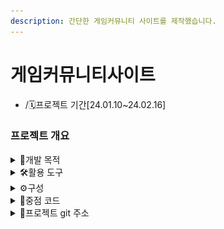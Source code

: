 ```yaml
---
description: 간단한 게임커뮤니티 사이트를 제작했습니다.
---
```


# 게임커뮤니티사이트

* /🗓️프로젝트 기간\[24.01.10\~24.02.16]

### 프로젝트 개요

<details>

<summary>📌개발 목적</summary>

게임을 즐기는 유저들의 소통공간을 만들고자 하였습니다.

</details>

<details>

<summary>🛠활용 도구</summary>

<img src="https://img.shields.io/badge/java-007396?style=for-the-badge&#x26;logo=java&#x26;logoColor=white" alt="" data-size="original"><img src="https://img.shields.io/badge/html5-E34F26?style=for-the-badge&#x26;logo=html5&#x26;logoColor=white" alt="" data-size="original"><img src="https://img.shields.io/badge/css-1572B6?style=for-the-badge&#x26;logo=css3&#x26;logoColor=white" alt="" data-size="original"><img src="https://img.shields.io/badge/javascript-F7DF1E?style=for-the-badge&#x26;logo=javascript&#x26;logoColor=black" alt="" data-size="original"><img src="https://img.shields.io/badge/jquery-0769AD?style=for-the-badge&#x26;logo=jquery&#x26;logoColor=white" alt="" data-size="original"><img src="https://img.shields.io/badge/mysql-4479A1?style=for-the-badge&#x26;logo=mysql&#x26;logoColor=white" alt="" data-size="original"><img src="https://img.shields.io/badge/eclipseide-2C2255?style=for-the-badge&#x26;logo=eclipseide&#x26;logoColor=white" alt="" data-size="original"><img src="https://img.shields.io/badge/bootstrap-7952B3?style=for-the-badge&#x26;logo=bootstrap&#x26;logoColor=white" alt="" data-size="original"><img src="https://img.shields.io/badge/apachetomcat-F8DC75?style=for-the-badge&#x26;logo=apachetomcat&#x26;logoColor=white" alt="" data-size="original"><img src="https://img.shields.io/badge/github-181717?style=for-the-badge&#x26;logo=github&#x26;logoColor=white" alt="" data-size="original">

</details>

<details>

<summary>⚙️구성</summary>

JSON, JSTL.MYSQL을 사용하기 위해 외부 라이브러리를 받아옵니다.

<img src="../../../.gitbook/assets/lib.PNG" alt="" data-size="original">

각 라이브러리에 대한 설명입니다.

**1.json-simple.jar:** `json-simple`은 JSON 데이터를 다루기 위한 Java 라이브러리입니다. JSON은 JavaScript Object Notation의 약어로, 데이터를 효과적으로 교환하는 데 사용되는 경량의 데이터 교환 형식입니다. `json-simple.jar`는 JSON 데이터를 생성하고 파싱하는 데 도움이 되는 라이브러리입니다.

&#x20;**2.jstl.jar (JavaServer Pages Standard Tag Library):** JSTL은 JavaServer Pages (JSP)에서 사용되는 표준 태그 라이브러리입니다. JSTL은 JSP 페이지에서 자주 사용되는 일반적인 작업들을 간편하게 처리하기 위한 태그들을 제공합니다. 예를 들어, 루프, 조건문, 데이터 포매팅 등을 처리하는 데 사용됩니다. `jstl.jar` 파일은 이러한 JSTL 태그들을 포함하고 있습니다.&#x20;

**3.mysql-connector.jar:** `mysql-connector`는 MySQL 데이터베이스와 Java 어플리케이션 간의 연결을 지원하기 위한 JDBC(Java Database Connectivity) 드라이버입니다. Java 어플리케이션에서 MySQL 데이터베이스에 접근하고 데이터를 처리하는 데 사용됩니다. `mysql-connector.jar` 파일은 이 드라이버를 포함하고 있어서 Java 어플리케이션에서 MySQL과 상호 작용할 수 있게 해줍니다.

***

Controller, Command, PostCommand, DTO, DAO와 여러 html,jsp파일로 이루어져 있습니다.

<img src="../../../.gitbook/assets/패턴 (1).PNG" alt="" data-size="original">

***

</details>

<details>

<summary>📃중점 코드</summary>

### server.xml

아래의 코드는 톰캣 server.xml 파일에서 Resource 요소를 지정해줘야 한다. 지정해주는 이유는 데이터베이스와 연동하기 위함이다. password는 제거하여 올렸습니다.

```xml
<Context docBase="gamecoummunity" path="/gamecommunity"  reloadable="true" source="org.eclipse.jst.jee.server:gamecoummunity">
			<Resource auth="Container" driverClassName="com.mysql.jdbc.Driver" name="jdbc/mysql" password="" type="javax.sql.DataSource" url="jdbc:mysql://localhost:3306/apidb" username="root"/>
			</Context>
			</Host>
		</Engine>
	</Service>
</Server>
```

### ChatEndpoint.java

아래의 코드는 WebSocket를 사용하여 간단한 채팅을 구현하였습니다. 
각각 다른 클라이언트 간에 실시간 채팅을 가능케 하였습니다.
클라이언트에서 WebSocket을 통해 서버에 접속해 메시지를 주고받을 수 있습니다.

```java
package com.project.Controller;

import java.io.IOException;
import java.util.Collections;
import java.util.HashSet;
import java.util.Set;

import javax.servlet.http.HttpSession;
import javax.websocket.EndpointConfig;
import javax.websocket.HandshakeResponse;
import javax.websocket.OnClose;
import javax.websocket.OnMessage;
import javax.websocket.OnOpen;
import javax.websocket.Session;
import javax.websocket.server.HandshakeRequest;
import javax.websocket.server.ServerEndpoint;
import javax.websocket.server.ServerEndpointConfig;

@ServerEndpoint(value = "/chat", configurator = ChatEndpoint.HttpSessionConfigurator.class)
public class ChatEndpoint {

    private static Set<Session> sessions = Collections.synchronizedSet(new HashSet<>());

    @OnOpen
    public void onOpen(Session session, EndpointConfig config) {
        HttpSession httpSession = (HttpSession) config.getUserProperties().get(HttpSession.class.getName());

        if (httpSession != null) {
            String userId = (String) httpSession.getAttribute("id");
            session.getUserProperties().put("userId", userId); 
            sessions.add(session);
            // 고유번호+ 아이디 
            //broadcast("User connected: " + userId + " (Session ID: " + userId + ")");
            // 아이디
            broadcast("User connected: " + userId);
        } else {
            System.out.println("HttpSession is null");
        }
    }

    @OnClose
//    public void onClose(Session session) {
//        sessions.remove(session);
//        broadcast("User disconnected: (Session ID: " + session.getId() + ")");
//    }
    public void onClose(Session session) {
        String userId = (String) session.getUserProperties().get("userId");
        sessions.remove(session);
        broadcast("User disconnected: " + userId);
    }

    @OnMessage
//    public void onMessage(String message, Session session) {
//        broadcast("[" + session.getId() + "] " + message);
//    }
    public void onMessage(String message, Session session) {
        String userId = (String) session.getUserProperties().get("userId");
        broadcast("[" + userId + "] " + message);
    }
//    public void onMessage(String message, String userId)
//    {
//       broadcast("[" + userId + "] " + message);
//    }

 // 이 메서드는 WebSocket 세션 목록에 있는 모든 세션에게 메시지를 브로드캐스트합니다.
    private void broadcast(String message) {
        // 세션 목록을 순회하며 각 세션에 메시지를 보냅니다.
        for (Session session : sessions) {
            try {
            	 //String userId = (String) session.getUserProperties().get("userId");
            	// 해당 세션에게 텍스트 메시지를 보냅니다.
                 session.getBasicRemote().sendText(message);
                
               // session.getBasicRemote().sendText(message);
            } catch (IOException e) {
                // 메시지 전송 중에 IOException이 발생하면 예외를 처리하고 콘솔에 출력합니다.
                e.printStackTrace();
            }
        }
    }


    // HttpSessionConfigurator class
    public static class HttpSessionConfigurator extends ServerEndpointConfig.Configurator {
        @Override
        public void modifyHandshake(ServerEndpointConfig sec, HandshakeRequest request, HandshakeResponse response) {
            // HttpSession을 가져와서 config에 저장
            HttpSession httpSession = (HttpSession) request.getHttpSession();
            sec.getUserProperties().put(HttpSession.class.getName(), httpSession);
        }
    }
}

```
아래는 메서드에 대한 설명입니다.

@ServerEndpoint(value = "/chat", configurator = ChatEndpoint.HttpSessionConfigurator.class)

WebSocket 서버 엔드포인트를 정의합니다. "/chat" 경로로 WebSocket 요청을 처리합니다. HttpSessionConfigurator를 사용하여 WebSocket 세션에 HttpSession을 연결합니다.
onOpen(Session session, EndpointConfig config)

새로운 WebSocket 세션이 열릴 때 호출되는 메서드입니다.
연결된 HttpSession에서 사용자 아이디를 가져와서 WebSocket 세션의 사용자 속성에 저장합니다.
세션을 세션 목록에 추가하고, 사용자가 채팅에 참여했다는 메시지를 브로드캐스트합니다.
onClose(Session session)

WebSocket 세션이 닫힐 때 호출되는 메서드입니다.
세션 목록에서 세션을 제거하고, 사용자가 채팅에서 나갔다는 메시지를 브로드캐스트합니다.
onMessage(String message, Session session)

클라이언트로부터 메시지가 도착했을 때 호출되는 메서드입니다.
해당 세션에 연결된 사용자 아이디를 가져와서 메시지를 조합하고, 모든 세션에게 해당 메시지를 브로드캐스트합니다.
broadcast(String message)

세션 목록에 있는 모든 세션에게 메시지를 브로드캐스트하는 메서드입니다.
HttpSessionConfigurator

WebSocket 세션에 HttpSession을 연결하기 위한 구성 클래스입니다. modifyHandshake 메서드를 사용하여 HttpSession을 가져와 WebSocket 세션 구성에 추가합니다.

***
메인화면에서 사용한 채팅창 코드입니다.

```jsp
  대화창
             <div id="chat"></div>
    <input type="text" id="messageInput" onkeydown="handleKeyPress(event)" />
    <button onclick="sendMessage()"> Send</button>
    <script>
        const ws = new WebSocket("ws://localhost:8182/webTeamPJ/chat");

        ws.onopen = function(event) {
            appendMessage("대화를 입력해주세요");
        };

        ws.onmessage = function(event) {
            const message = event.data;
            appendMessage(message);
            //const userId = session.getAttribute("id");
            //appendMessage("[" + userId + "] " + message);
            
        };

        ws.onclose = function(event) {
            appendMessage("WebSocket connection closed");
        };

        // 메시지 전송
        function sendMessage() {
            const messageInput = document.getElementById("messageInput");
            const message = messageInput.value;

            ws.send(message);
            messageInput.value = "";
        }

        //메시지 출력
        function appendMessage(message) {
            const chatDiv = document.getElementById("chat");
            const messageDiv = document.createElement("div");
            messageDiv.textContent = message;
            chatDiv.appendChild(messageDiv);
            
            chatDiv.scrollTop = chatDiv.scrollHeight;
        }
        
        // 엔터 키 핸들링
        function handleKeyPress(event) {
            if (event.key === "Enter") {
                sendMessage();
                event.preventDefault(); // 엔터 키의 기본 동작(새 줄 추가)을 막습니다.
            }
        }
    </script>

```



</details>

<details>

<summary>🔎프로젝트 git 주소</summary>

[https://github.com/db-ung/web\_pj](https://github.com/db-ung/web\_pj)

</details>
